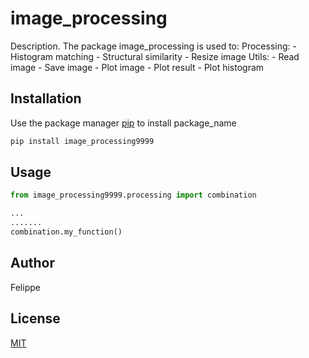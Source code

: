# image_processing

Description. 
The package image_processing is used to:
	Processing:
		- Histogram matching
		- Structural similarity
		- Resize image
	Utils: 
		- Read image
		- Save image
		- Plot image
		- Plot result
		- Plot histogram

## Installation

Use the package manager [pip](https://pip.pypa.io/en/stable/) to install package_name

```bash
pip install image_processing9999
```

## Usage

```python
from image_processing9999.processing import combination

...
.......
combination.my_function()
```

## Author
Felippe 

## License
[MIT](https://choosealicense.com/licenses/mit/)